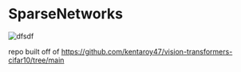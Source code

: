 # SparseNetworks
![dfsdf](https://github.com/ethansmith2000/SparseNetworks/assets/98723285/0aab4dc1-5a56-4513-8bd7-4bd054c92533)

repo built off of https://github.com/kentaroy47/vision-transformers-cifar10/tree/main

